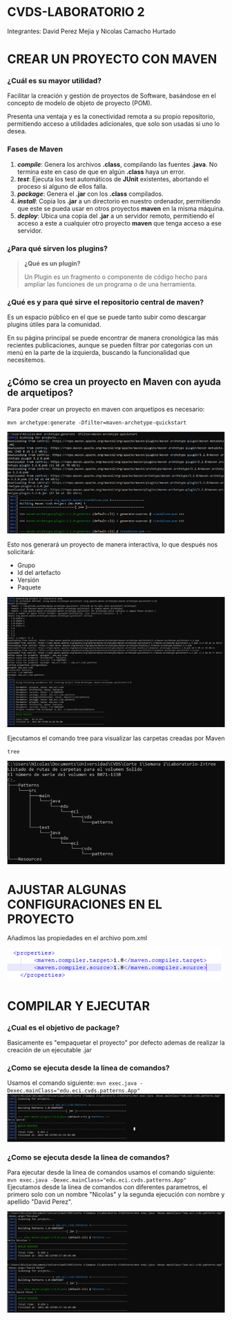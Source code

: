 # CVDS-LABORATORIO 2

Integrantes: David Perez Mejia y Nicolas Camacho Hurtado

# **CREAR UN PROYECTO CON MAVEN**

### ¿Cuál es su mayor utilidad?

Facilitar la creación y gestión de proyectos de Software, basándose en el concepto de modelo de objeto de proyecto (POM).

Presenta una ventaja y es la conectividad remota a su propio repositorio, permitiendo acceso a utilidades adicionales, que solo son usadas si uno lo desea.

### Fases de Maven

 1. **_compile_**: Genera los archivos __.class__, compilando las fuentes __.java__. No termina este en caso de que en algún __.class__ haya un error.
 2. **_test_**: Ejecuta los test automáticos de **JUnit** existentes, abortando el proceso si alguno de ellos falla.
 3. **_package_**: Genera el **.jar** con los **.class** compilados.
 4. **_install_**: Copia los **.jar** a un directorio en nuestro ordenador, permitiendo que este se pueda usar en otros proyectos **maven** en la misma máquina.
 5. **_deploy_**: Ubica una copia del **.jar** a un servidor remoto, permitiendo el acceso a este a cualquier otro proyecto **maven** que tenga acceso a ese servidor.

### ¿Para qué sirven los plugins?

> **¿Qué es un plugin?**
> 
> Un Plugin es un fragmento o componente de código hecho para ampliar las funciones de un programa o de una herramienta.

### ¿Qué es y para qué sirve el repositorio central de maven?

Es un espacio público en el que se puede tanto subir como descargar plugins útiles para la comunidad.

En su página principal se puede encontrar de manera cronológica las más recientes publicaciones, aunque se pueden filtrar por categorias con un menú en la parte de la izquierda, buscando la funcionalidad que necesitemos.


## ¿Cómo se crea un proyecto en Maven con ayuda de arquetipos?

Para poder crear un proyecto en maven con arquetipos es necesario:

```
mvn archetype:generate -Dfilter=maven-archetype-quickstart 
```

![Uno](https://github.com/Haatom/Laboratorio-2/blob/master/Resources/1.PNG)

Esto nos generará un proyecto de manera interactiva, lo que después nos solicitará:

- Grupo
- Id del artefacto
- Versión
- Paquete

![Dos](https://github.com/Haatom/Laboratorio-2/blob/master/Resources/2.PNG)


Ejecutamos el comando tree para visualizar las carpetas creadas por Maven

```
tree
```

![3](https://github.com/Haatom/Laboratorio-2/blob/master/Resources/3.PNG)


# **AJUSTAR ALGUNAS CONFIGURACIONES EN EL PROYECTO**

Añadimos las propiedades en el archivo pom.xml

![properties](https://github.com/Haatom/Laboratorio-2/blob/master/Resources/properties.PNG)


# **COMPILAR Y EJECUTAR**

### ¿Cual es el objetivo de package?

Basicamente es "empaquetar el proyecto" por defecto ademas de realizar la creación de un ejecutable .jar

### ¿Como se ejecuta desde la linea de comandos?

Usamos el comando siguiente:
      ```
      mvn exec.java -Dexec.mainClass="edu.eci.cvds.patterns.App"
      ```
      ![helloworld](https://github.com/Haatom/Laboratorio-2/blob/master/Resources/helloworld.PNG)
      
### ¿Como se ejecuta desde la linea de comandos?

Para ejecutar desde la linea de comandos usamos el comando siguiente:
      ```
      mvn exec.java -Dexec.mainClass="edu.eci.cvds.patterns.App"
      ```  
Ejecutamos desde la linea de comandos con diferentes parametros, el primero solo con un nombre "Nicolas" y la segunda ejecución con nombre y apellido "David Perez".
      
![helloname](https://github.com/Haatom/Laboratorio-2/blob/master/Resources/helloname.PNG)
      
      
      





